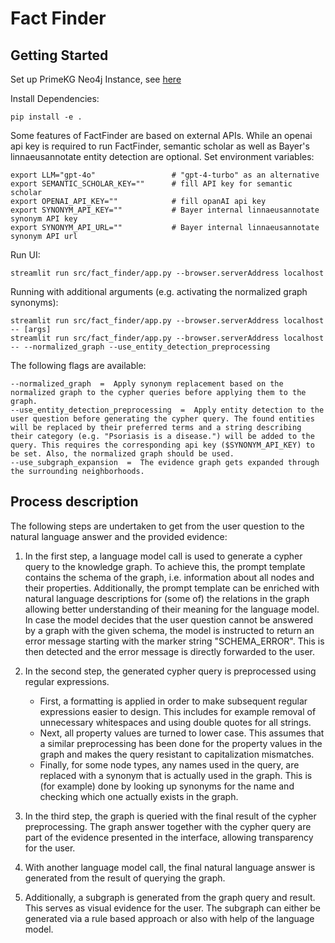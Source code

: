 # Fact Finder

## Getting Started

Set up PrimeKG Neo4j Instance, see [here](neo4j_primekg/README.md)

Install Dependencies:

```
pip install -e .
```

Some features of FactFinder are based on external APIs. While an openai api key is required to run FactFinder, semantic scholar as well as Bayer's linnaeusannotate entity detection are optional. 
Set environment variables:

```
export LLM="gpt-4o"                 # "gpt-4-turbo" as an alternative
export SEMANTIC_SCHOLAR_KEY=""      # fill API key for semantic scholar
export OPENAI_API_KEY=""            # fill opanAI api key
export SYNONYM_API_KEY=""           # Bayer internal linnaeusannotate synonym API key
export SYNONYM_API_URL=""           # Bayer internal linnaeusannotate synonym API url
```

Run UI:

```
streamlit run src/fact_finder/app.py --browser.serverAddress localhost
```

Running with additional arguments (e.g. activating the normalized graph synonyms):

```
streamlit run src/fact_finder/app.py --browser.serverAddress localhost -- [args]
streamlit run src/fact_finder/app.py --browser.serverAddress localhost -- --normalized_graph --use_entity_detection_preprocessing
```

The following flags are available:
```
--normalized_graph  =  Apply synonym replacement based on the normalized graph to the cypher queries before applying them to the graph.
--use_entity_detection_preprocessing  =  Apply entity detection to the user question before generating the cypher query. The found entities will be replaced by their preferred terms and a string describing their category (e.g. "Psoriasis is a disease.") will be added to the query. This requires the corresponding api key ($SYNONYM_API_KEY) to be set. Also, the normalized graph should be used.
--use_subgraph_expansion  =  The evidence graph gets expanded through the surrounding neighborhoods.
```

## Process description

The following steps are undertaken to get from the user question to the natural language answer and the provided evidence:

1. In the first step, a language model call is used to generate a cypher query to the knowledge graph. To achieve this, the prompt template contains the schema of the graph, i.e. information about all nodes and their properties.
Additionally, the prompt template can be enriched with natural language descriptions for (some of) the relations in the graph allowing better understanding of their meaning for the language model.
In case the model decides that the user question cannot be answered by a graph with the given schema, the model is instructed to return an error message starting with the marker string "SCHEMA_ERROR". This is then detected and the error message is directly forwarded to the user.

2. In the second step, the generated cypher query is preprocessed using regular expressions.
    - First, a formatting is applied in order to make subsequent regular expressions easier to design. This includes for example removal of unnecessary whitespaces and using double quotes for all strings.
    - Next, all property values are turned to lower case. This assumes that a similar preprocessing has been done for the property values in the graph and makes the query resistant to capitalization mismatches.
    - Finally, for some node types, any names used in the query, are replaced with a synonym that is actually used in the graph. This is (for example) done by looking up synonyms for the name and checking which one actually exists in the graph.

3. In the third step, the graph is queried with the final result of the cypher preprocessing. The graph answer together with the cypher query are part of the evidence presented in the interface, allowing transparency for the user.

4. With another language model call, the final natural language answer is generated from the result of querying the graph.

5. Additionally, a subgraph is generated from the graph query and result. This serves as visual evidence for the user. The subgraph can either be generated via a rule based approach or also with help of the language model.

